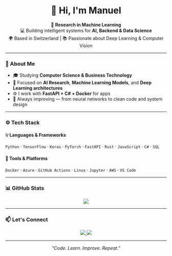 <h1 align="center">👋 Hi, I'm Manuel</h1>

<p align="center">
  🚀 <strong>Research in Machine Learning</strong>
  <br>
  💻 Building intelligent systems for <strong>AI, Backend & Data Science</strong>  
  <br>
  🌍 Based in Switzerland | 📚 Passionate about Deep Learning & Computer Vision
</p>

---

### 🧠 About Me  
- 🎓 Studying **Computer Science & Business Technology**  
- 🤖 Focused on **AI Research**, **Machine Learning Models**, and **Deep Learning architectures**   
- ⚙️ I work with **FastAPI + C# + Docker** for apps  
- 🧩 Always improving — from neural networks to clean code and system design  

---

### ⚙️ Tech Stack  
#### 💡 Languages & Frameworks  
`Python` · `TensorFlow` · `Keras` · `PyTorch` · `FastAPI` · `Rust` · `JavaScript` · `C#` · `SQL`

#### 🧰 Tools & Platforms  
`Docker` · `Azure` · `GitHub Actions` · `Linux` · `Jupyter` · `AWS` · `VS Code`

---

### 📊 GitHub Stats 
<p align="center>
<img src="https://github-readme-stats.vercel.app/api?username=Fasmanuel2002&show_icons=true&include_all_commits=true&count_private=true&theme=radical&cache_seconds=1800&custom_title=Manuel Fas Ruiz's GitHub Stats" />
</p>
<p align="center">
  <img src="https://github-readme-stats.vercel.app/api/top-langs/?username=Fasmanuel2002&custom_title=Languages&layout=pie&langs_count=6&text_color=E0FFFF&title_color=E0FFFF&bg_color=DEG,1C1C1C,9400D3" />
</p>

---

### 📫 Let's Connect  
<p align="center">
  <a href="https://www.linkedin.com/in/manuel-fas-48b2b9257/" target="_blank">
    <img src="https://img.shields.io/badge/LinkedIn-1C1C1C?style=for-the-badge&logo=linkedin&logoColor=ADFF2F" />
  </a>
  <a href="mailto:manuelfasruiz@gmail.com">
    <img src="https://img.shields.io/badge/Email-1C1C1C?style=for-the-badge&logo=gmail&logoColor=ADFF2F" />
  </a>
</p>

---

<p align="center"><em>“Code. Learn. Improve. Repeat.”</em></p>

